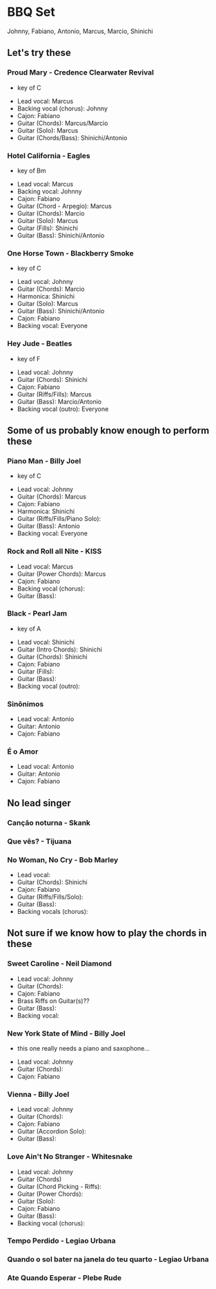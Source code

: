 # BBQ Set

Johnny, Fabiano, Antonio, Marcus, Marcio, Shinichi

## Let's try these

### Proud Mary - Credence Clearwater Revival
- key of C
* Lead vocal: Marcus
* Backing vocal (chorus): Johnny
* Cajon: Fabiano
* Guitar (Chords): Marcus/Marcio
* Guitar (Solo): Marcus
* Guitar (Chords/Bass): Shinichi/Antonio

### Hotel California - Eagles
- key of Bm
* Lead vocal: Marcus
* Backing vocal: Johnny
* Cajon: Fabiano
* Guitar (Chord - Arpegio): Marcus
* Guitar (Chords): Marcio
* Guitar (Solo): Marcus
* Guitar (Fills): Shinichi
* Guitar (Bass): Shinichi/Antonio

### One Horse Town - Blackberry Smoke
- key of C
* Lead vocal: Johnny
* Guitar (Chords): Marcio
* Harmonica: Shinichi
* Guitar (Solo): Marcus
* Guitar (Bass): Shinichi/Antonio
* Cajon: Fabiano
* Backing vocal: Everyone

### Hey Jude - Beatles
- key of F
* Lead vocal: Johnny
* Guitar (Chords): Shinichi
* Cajon: Fabiano
* Guitar (Riffs/Fills): Marcus
* Guitar (Bass): Marcio/Antonio
* Backing vocal (outro): Everyone


## Some of us probably know enough to perform these
### Piano Man - Billy Joel
- key of C
* Lead vocal: Johnny
* Guitar (Chords): Marcus
* Cajon: Fabiano
* Harmonica: Shinichi
* Guitar (Riffs/Fills/Piano Solo):
* Guitar (Bass): Antonio
* Backing vocal: Everyone

### Rock and Roll all Nite - KISS
* Lead vocal: Marcus
* Guitar (Power Chords): Marcus
* Cajon: Fabiano
* Backing vocal (chorus):
* Guitar (Bass):

### Black - Pearl Jam
- key of A
* Lead vocal: Shinichi
* Guitar (Intro Chords): Shinichi
* Guitar (Chords): Shinichi
* Cajon: Fabiano
* Guitar (Fills):
* Guitar (Bass):
* Backing vocal (outro):

### Sinônimos
* Lead vocal: Antonio
* Guitar: Antonio
* Cajon: Fabiano

### É o Amor
* Lead vocal: Antonio
* Guitar: Antonio
* Cajon: Fabiano


## No lead singer
### Canção noturna - Skank
### Que vês? - Tijuana

### No Woman, No Cry - Bob Marley
* Lead vocal: 
* Guitar (Chords): Shinichi
* Cajon: Fabiano
* Guitar (Riffs/Fills/Solo):
* Guitar (Bass):
* Backing vocals (chorus): 

## Not sure if we know how to play the chords in these
### Sweet Caroline - Neil Diamond
* Lead vocal: Johnny
* Guitar (Chords):
* Cajon: Fabiano
* Brass Riffs on Guitar(s)??
* Guitar (Bass):
* Backing vocal: 

### New York State of Mind - Billy Joel
- this one really needs a piano and saxophone...
* Lead vocal: Johnny
* Guitar (Chords):
* Cajon: Fabiano

### Vienna - Billy Joel
* Lead vocal: Johnny
* Guitar (Chords):
* Cajon: Fabiano
* Guitar (Accordion Solo):
* Guitar (Bass):

### Love Ain't No Stranger - Whitesnake
* Lead vocal: Johnny
* Guitar (Chords)
* Guitar (Chord Picking - Riffs):
* Guitar (Power Chords):
* Guitar (Solo):
* Cajon: Fabiano
* Guitar (Bass):
* Backing vocal (chorus):

### Tempo Perdido - Legiao Urbana
### Quando o sol bater na janela do teu quarto - Legiao Urbana
### Ate Quando Esperar - Plebe Rude

